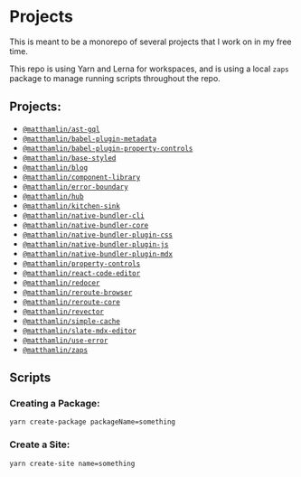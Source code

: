 # Projects

This is meant to be a monorepo of several projects that I work on in my free
time.

This repo is using Yarn and Lerna for workspaces, and is using a local `zaps`
package to manage running scripts throughout the repo.

## Projects:

- [`@matthamlin/ast-gql`](./packages/ast-gql/README.md)
- [`@matthamlin/babel-plugin-metadata`](./packages/babel-plugin-metadata/README.md)
- [`@matthamlin/babel-plugin-property-controls`](./packages/babel-plugin-property-controls/README.md)
- [`@matthamlin/base-styled`](./packages/base-styled/README.md)
- [`@matthamlin/blog`](./packages/blog/README.md)
- [`@matthamlin/component-library`](./packages/component-library/README.md)
- [`@matthamlin/error-boundary`](./packages/error-boundary/README.md)
- [`@matthamlin/hub`](./packages/hub/README.md)
- [`@matthamlin/kitchen-sink`](./packages/kitchen-sink/README.md)
- [`@matthamlin/native-bundler-cli`](./packages/native-bundler-cli/README.md)
- [`@matthamlin/native-bundler-core`](./packages/native-bundler-core/README.md)
- [`@matthamlin/native-bundler-plugin-css`](./packages/native-bundler-plugin-css/README.md)
- [`@matthamlin/native-bundler-plugin-js`](./packages/native-bundler-plugin-js/README.md)
- [`@matthamlin/native-bundler-plugin-mdx`](./packages/native-bundler-plugin-mdx/README.md)
- [`@matthamlin/property-controls`](./packages/property-controls/README.md)
- [`@matthamlin/react-code-editor`](./packages/react-code-editor/README.md)
- [`@matthamlin/redocer`](./packages/redocer/README.md)
- [`@matthamlin/reroute-browser`](./packages/reroute-browser/README.md)
- [`@matthamlin/reroute-core`](./packages/reroute-core/README.md)
- [`@matthamlin/revector`](./packages/revector/README.md)
- [`@matthamlin/simple-cache`](./packages/simple-cache/README.md)
- [`@matthamlin/slate-mdx-editor`](./packages/slate-mdx-editor/README.md)
- [`@matthamlin/use-error`](./packages/use-error/README.md)
- [`@matthamlin/zaps`](./packages/zaps/README.md)

## Scripts

### Creating a Package:

`yarn create-package packageName=something`

### Create a Site:

`yarn create-site name=something`
